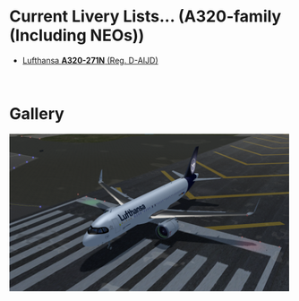 # Current Livery Lists... (A320-family (Including NEOs))
<ul>
  <li><a href=https://raw.githubusercontent.com/Sadia2000/Custom-video-livery/main/A320-family/A320-271N/DLH-A320N.zip>Lufthansa <b>A320-271N</b> (Reg. D-AIJD)</a></li>
</ul><br>

# Gallery
<a href=https://raw.githubusercontent.com/Sadia2000/Custom-video-livery/main/A320-family/A320-271N/DLH-A320N.zip><img src=https://raw.githubusercontent.com/Sadia2000/Custom-video-livery/main/A320-family/Screenshots/Screenshot%202021-09-10%20161139.png alt=D-AIJD width=500px></a>
